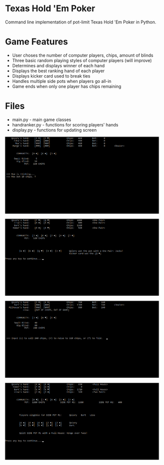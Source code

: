 # Texas Hold 'Em Poker

Command line implementation of pot-limit Texas Hold 'Em Poker in Python.

# Game Features
* User choses the number of computer players, chips, amount of blinds
* Three basic random playing styles of computer players (will improve)
* Determines and displays winner of each hand
* Displays the best ranking hand of each player
* Displays kicker card used to break ties
* Handles multiple side pots when players go all-in
* Game ends when only one player has chips remaining

# Files

* main.py - main game classes
* handranker.py - functions for scoring players' hands
* display.py - functions for updating screen

![](example1.png)

![](example2.png)

![](example3.png)

![](example4.png)
